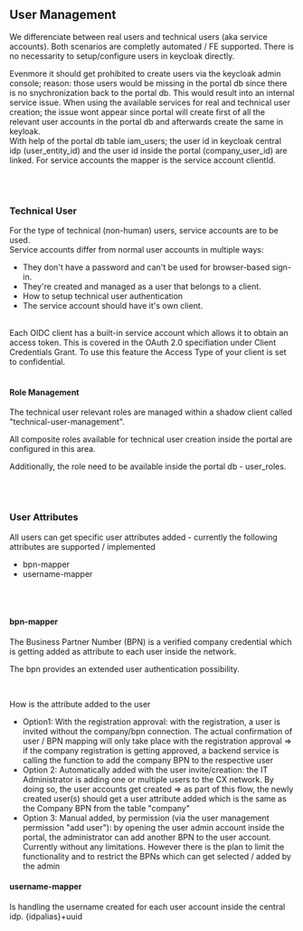 ## User Management

We differenciate between real users and technical users (aka service accounts).
Both scenarios are completly automated / FE supported. There is no necessarity to setup/configure users in keycloak directly.

Evenmore it should get prohibited to create users via the keycloak admin console; reason: those users would be missing in the portal db since there is no snychronization back to the portal db. This would result into an internal service issue.
When using the available services for real and technical user creation; the issue wont appear since portal will create first of all the relevant user accounts in the portal db and afterwards create the same in keyloak.  
With help of the portal db table iam_users; the user id in keycloak central idp (user_entity_id) and the user id inside the portal (company_user_id) are linked.
For service accounts the mapper is the service account clientId.

<br>
<br>



### Technical User
For the type of technical (non-human) users, service accounts are to be used.
<br>
Service accounts differ from normal user accounts in multiple ways:
<br>
* They don't have a password and can't be used for browser-based sign-in.
* They're created and managed as a user that belongs to a client.
* How to setup technical user authentication
* The service account should have it's own client.
<br>
Each OIDC client has a built-in service account which allows it to obtain an access token. This is covered in the OAuth 2.0 specifiation under Client Credentials Grant. To use this feature the Access Type of your client is set to confidential.

<br>
<br>

#### Role Management
The technical user relevant roles are managed within a shadow client called "technical-user-management".

All composite roles available for technical user creation inside the portal are configured in this area.

Additionally, the role need to be available inside the portal db - user_roles.

<br>
<br>

### User Attributes

All users can get specific user attributes added - currently the following attributes are supported / implemented

* bpn-mapper
* username-mapper

<br>
<br>

#### bpn-mapper

The Business Partner Number (BPN) is a verified company credential which is getting added as attribute to each user inside the network.

The bpn provides an extended user authentication possibility.

<br>

How is the attribute added to the user

  * Option1: With the registration approval: with the registration, a user is invited without the company/bpn connection. The actual confirmation of user / BPN mapping will only take place with the registration approval => if the company registration is getting approved, a backend service is calling the function to add the company BPN to the respective user
  * Option 2: Automatically added with the user invite/creation: the IT Administrator is adding one or multiple users to the CX network. By doing so, the user accounts get created => as part of this flow, the newly created user(s) should get a user attribute added which is the same as the Company BPN from the table "company"
  * Option 3: Manual added, by permission (via the user management permission "add user"): by opening the user admin account inside the portal, the administrator can add another BPN to the user account. Currently without any limitations. However there is the plan to limit the functionality and to restrict the BPNs which can get selected / added by the admin


#### username-mapper

Is handling the username created for each user account inside the central idp.
{idpalias}+uuid

<br>
<br>

